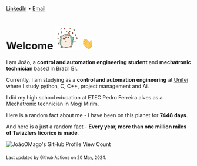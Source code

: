 [LinkedIn](https://www.linkedin.com/in/joão-pedro-gozzoli-b95641301/) &bull;
[Email](joaopedrogozzoli@gmail.com)

# Welcome <img src="happy.gif" height="64px" /> <img src="wave.gif" height="32px" />

I am João, a  **control and automation engineering student** and **mechatronic technician** based in Brazil Br.

Currently, I am studying as a **control and automation engineering** at [Unifei](https://unifei.edu.br) where I study python, C, C++, project management and Ai.

I did my high school education at ETEC Pedro Ferreira alves as a Mechatronic technician in Mogi Mirim.

Here is a random fact about me - I have been on this planet for **7448 days**.

And here is a just a random fact -  **Every year, more than one million miles of Twizzlers licorice is made**.

![JoãoOMago's GitHub Profile View Count](https://komarev.com/ghpvc/?username=JoaoOMago)

<sub>Last updated by Github Actions on 20 May, 2024.</sub>
